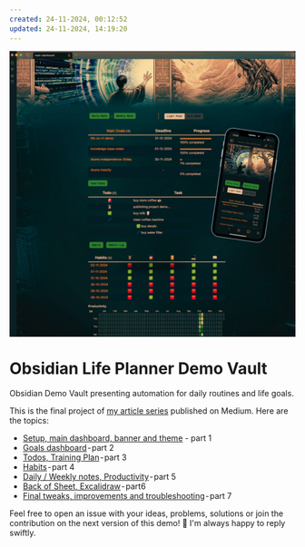 ```yaml
---
created: 24-11-2024, 00:12:52
updated: 24-11-2024, 14:19:20
---
```


<img src=".github/demo-readme.png" width="600" style="display: block; margin: auto;">


# Obsidian Life Planner Demo Vault

Obsidian Demo Vault presenting automation for daily routines and life goals.

This is the final project of [my article series](https://medium.com/@baquazan/obsidian-life-planner-demo-7466fb8a0f37) published on Medium.
Here are the topics:
- [Setup, main dashboard, banner and theme](https://medium.com/@baquazan/obsidian-life-planner-demo-part-1-f29f5eac3eba) - part 1
- [Goals dashboard](https://medium.com/@baquazan/obsidian-life-planner-demo-part-2-46c56c5dae99) - part 2
- [Todos, Training Plan](https://medium.com/@baquazan/obsidian-life-planner-demo-part-3-90f86b832fdd) - part 3
- [Habits](https://medium.com/@baquazan/obsidian-life-planner-demo-part-4-038d7e4ed329) - part 4
- [Daily / Weekly notes, Productivity](https://medium.com/@baquazan/obsidian-life-planner-demo-part-5-ee147b7567f9) - part 5
- [Back of Sheet, Excalidraw](https://medium.com/@baquazan/obsidian-life-planner-demo-part-6-056b663edea7) - part6
- [Final tweaks, improvements and troubleshooting](https://medium.com/@baquazan/obsidian-life-planner-demo-part-7-7d4cfffe66c9) - part 7

Feel free to open an issue with your ideas, problems, solutions or join the contribution on the next version of this demo! 🦾
I'm always happy to reply swiftly.
